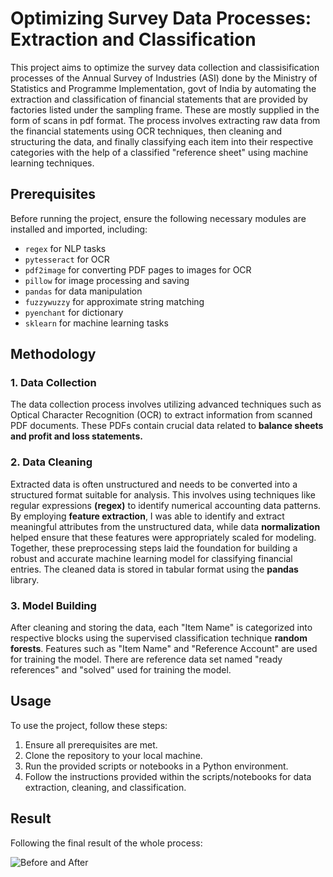 # Optimizing Survey Data Processes: Extraction and Classification

This project aims to optimize the survey data collection and classisification processes of the Annual Survey of Industries (ASI) done by the Ministry of Statistics and Programme Implementation, govt of India by automating the extraction and classification of financial statements that are provided by factories listed under the sampling frame. These are mostly supplied in the form of scans in pdf format. The process involves extracting raw data from the financial statements using OCR techniques, then cleaning and structuring the data, and finally classifying each item into their respective categories with the help of a classified "reference sheet" using machine learning techniques.

## Prerequisites

Before running the project, ensure the following necessary modules are installed and imported, including:
   - `regex` for NLP tasks
   - `pytesseract` for OCR
   - `pdf2image` for converting PDF pages to images for OCR
   - `pillow` for image processing and saving
   - `pandas` for data manipulation
   - `fuzzywuzzy` for approximate string matching
   - `pyenchant` for dictionary
   - `sklearn` for machine learning tasks

## Methodology

### 1. Data Collection

The data collection process involves utilizing advanced techniques such as Optical Character Recognition (OCR) to extract information from scanned PDF documents. These PDFs contain crucial data related to **balance sheets and profit and loss statements.**

### 2. Data Cleaning

Extracted data is often unstructured and needs to be converted into a structured format suitable for analysis. This involves using techniques like regular expressions **(regex)** to identify numerical accounting data patterns. By employing **feature extraction**, I was able to identify and extract meaningful attributes from the unstructured data, while data **normalization** helped ensure that these features were appropriately scaled for modeling. Together, these preprocessing steps laid the foundation for building a robust and accurate machine learning model for classifying financial entries. The cleaned data is stored in tabular format using the **pandas** library.

### 3. Model Building

After cleaning and storing the data, each "Item Name" is categorized into respective blocks using the supervised classification technique **random forests**. Features such as "Item Name" and "Reference Account" are used for training the model. There are reference data set named "ready references" and "solved" used for training the model.


## Usage
To use the project, follow these steps:
1. Ensure all prerequisites are met.
2. Clone the repository to your local machine.
3. Run the provided scripts or notebooks in a Python environment.
4. Follow the instructions provided within the scripts/notebooks for data extraction, cleaning, and classification.

## Result
Following the final result of the whole process:

![Before and After]("https://github.com/Sona-Shekhawat/nlp-project/blob/main/BEFORE.jpg")
